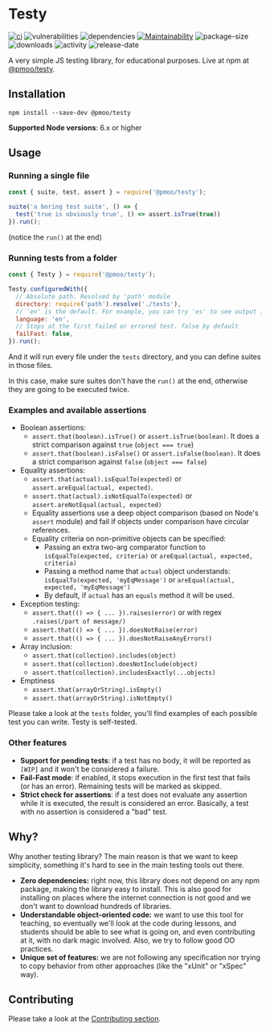 # Testy

[![ci](https://img.shields.io/travis/ngarbezza/testy.svg)](https://travis-ci.org/ngarbezza/testy)
![vulnerabilities](https://img.shields.io/snyk/vulnerabilities/npm/@pmoo/testy.svg)
![dependencies](https://img.shields.io/david/ngarbezza/testy.svg)
[![Maintainability](https://api.codeclimate.com/v1/badges/6b6e4d071471379f31e7/maintainability)](https://codeclimate.com/github/ngarbezza/testy/maintainability)
![package-size](https://img.shields.io/bundlephobia/min/@pmoo/testy.svg)
![downloads](https://img.shields.io/npm/dt/@pmoo/testy.svg)
![activity](https://img.shields.io/github/commit-activity/w/ngarbezza/testy.svg)
![release-date](https://img.shields.io/github/release-date/ngarbezza/testy.svg)

A very simple JS testing library, for educational purposes. Live at npm at [@pmoo/testy](https://www.npmjs.com/package/@pmoo/testy).

## Installation

`npm install --save-dev @pmoo/testy`

**Supported Node versions**: 6.x or higher

## Usage

### Running a single file

```javascript
const { suite, test, assert } = require('@pmoo/testy');

suite('a boring test suite', () => {
  test('true is obviously true', () => assert.isTrue(true))
}).run();
```

(notice the `run()` at the end)

### Running tests from a folder

```javascript
const { Testy } = require('@pmoo/testy');

Testy.configuredWith({
  // Absolute path. Resolved by 'path' module
  directory: require('path').resolve('./tests'),
  // 'en' is the default. For example, you can try 'es' to see output in Spanish
  language: 'en',
  // Stops at the first failed or errored test. false by default
  failFast: false,
}).run();
```

And it will run every file under the `tests` directory, and you can define suites in those files.

In this case, make sure suites don't have the `run()` at the end, otherwise they are going to be executed twice.

### Examples and available assertions

* Boolean assertions:
  * `assert.that(boolean).isTrue()` or `assert.isTrue(boolean)`. It does a strict comparison against `true` (`object === true`)
  * `assert.that(boolean).isFalse()` or `assert.isFalse(boolean)`. It does a strict comparison against `false` (`object === false`)
* Equality assertions:
  * `assert.that(actual).isEqualTo(expected)` or `assert.areEqual(actual, expected)`.
  * `assert.that(actual).isNotEqualTo(expected)` or `assert.areNotEqual(actual, expected)`
  * Equality assertions use a deep object comparison (based on Node's `assert` module) and fail if objects under comparison have circular references.
  * Equality criteria on non-primitive objects can be specified:
    * Passing an extra two-arg comparator function to `isEqualTo(expected, criteria)` or `areEqual(actual, expected, criteria)`
    * Passing a method name that `actual` object understands: `isEqualTo(expected, 'myEqMessage')` or `areEqual(actual, expected, 'myEqMessage')`
    * By default, if `actual` has an `equals` method it will be used.  
* Exception testing:
  * `assert.that(() => { ... }).raises(error)` or with regex `.raises(/part of message/)`
  * `assert.that(() => { ... }).doesNotRaise(error)`
  * `assert.that(() => { ... }).doesNotRaiseAnyErrors()`
* Array inclusion:
  * `assert.that(collection).includes(object)`
  * `assert.that(collection).doesNotInclude(object)`
  * `assert.that(collection).includesExactly(...objects)`
* Emptiness
  * `assert.that(arrayOrString).isEmpty()`
  * `assert.that(arrayOrString).isNotEmpty()`

Please take a look at the `tests` folder, you'll find examples of each possible test you can write. Testy is self-tested.

### Other features

* **Support for pending tests**: if a test has no body, it will be reported as `[WIP]` and it won't be considered a failure.
* **Fail-Fast mode**: if enabled, it stops execution in the first test that fails (or has an error). Remaining tests will be marked as skipped.
* **Strict check for assertions**: if a test does not evaluate any assertion while it is executed, the result is considered an error. Basically, a test with no assertion is considered a "bad" test. 

## Why?

Why another testing library? The main reason is that we want to keep simplicity, something it's hard to see in the main testing tools out there.

* **Zero dependencies:** right now, this library does not depend on any npm package, making the library easy to install. This is also good for installing on places where the internet connection is not good and we don't want to download hundreds of libraries.
* **Understandable object-oriented code:** we want to use this tool for teaching, so eventually we'll look at the code during lessons, and students should be able to see what is going on, and even contributing at it, with no dark magic involved. Also, we try to follow good OO practices.
* **Unique set of features:** we are not following any specification nor trying to copy behavior from other approaches (like the "xUnit" or "xSpec" way).  

## Contributing

Please take a look at the [Contributing section](CONTRIBUTING.md).
